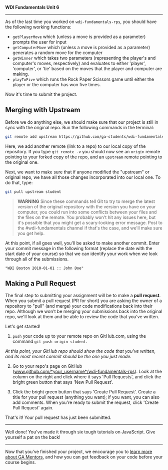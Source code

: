 **WDI Fundamentals Unit 6**

---

As of the last time you worked on `wdi-fundamentals-rps`, you should have the following working functions:
  * `getPlayerMove` which (unless a move is provided as a parameter) prompts the user for input
  * `getComputerMove` which (unless a move is provided as a parameter) generates a random move for the computer
  * `getWinner` which takes two parameters (representing the player's and computer's moves, respectively) and evaluates to either 'player', 'computer', or 'tie' based on the moves that the player and computer are making.
  * `playToFive` which runs the Rock Paper Scissors game until either the player or the computer has won five times.

Now it's time to submit the project.

## Merging with Upstream

Before we do anything else, we should make sure that our project is still in sync with the original repo. Run the following commands in the terminal:

```bash
git remote add upstream https://github.com/ga-students/wdi-fundamentals-rps.git
```

Here, we add another remote (link to a repo) to our local copy of the repository. If you type `git remote -v` you should now see an `origin` remote pointing to your forked copy of the repo, and an `upstream` remote pointing to the original one.

Next, we want to make sure that if anyone modified the "upstream" or original repo, we have all those changes incorporated into our local one. To do that, type:

```bash
git pull upstream student
```

> **WARNING** Since these commands tell Git to try to merge the latest version of the original repository with the version you have on your computer, you could run into some conflicts between your files and the files on the remote. You probably won't hit any issues here, but it's possible that you might get a scary-looking error message. Post to the #wdi-fundamentals channel if that's the case, and we'll make sure you get help.

At this point, if all goes well, you'll be asked to make another commit. Enter your commit message in the following format (replace the date with the start date of your course) so that we can identify your work when we look through all of the submissions.

 `"WDI Boston 2010-01-01 :: John Doe"`

## Making a Pull Request

The final step to submitting your assignment will be to make a **pull request**. When you submit a pull request (PR for short) you are asking the owner of a repository to "pull" (and merge) your code modifications back into their repo. Although we won't be merging your submissions back into the original repo, we'll look at them and be able to review the code that you've written.

Let's get started!

1. `push` your code up to your remote repo on GitHub.com, using the command `git push origin student`.

  *At this point, your GitHub repo should show the code that you've written, and its most recent commit should be the one you just made.*

2. Go to your repo's page on GitHub (www.github.com/*your_username*/wdi-fundamentals-rps). Look at the column on the right and click where it says 'Pull Requests', and click the bright green button that says 'New Pull Request'.

3. Click the bright green button that says 'Create Pull Request'. Create a title for your pull request (anything you want); if you want, you can also add comments. When you're ready to submit the request, click 'Create Pull Request' again.

That's it! Your pull request has just been submitted.

- - - - - - - - - -

Well done! You've made it through six tough tutorials on JavaScript. Give yourself a pat on the back!

---

Now that you've finished your project, we encourage you to [learn more about GA Mentors](../07_feedback/README.md), and how you can get feedback on your code before your course begins.
